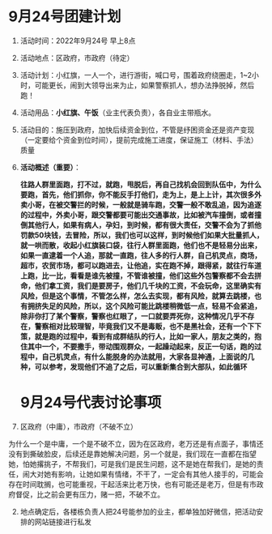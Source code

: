 # 9月24号团建计划

1. 活动时间：2022年9月24号 早上8点

2. 活动地点：区政府，市政府（待定）

3. 活动计划：小红旗，一人一个，进行游街，喊口号，围着政府绕圈走，1~2小时，可能更长，闹到大领导出来为止，如果警察抓人，想办法挣脱掉，然后跑！

4. 活动用品：**小红旗、午饭**（业主代表负责），各自业主带瓶水。

5. 活动目的：施压到政府，加快后续资金到位，不管是纾困资金还是资产变现（一定要给个资金到位时间），提前完成施工进度，保证施工（材料、手法）质量

6. **活动概述（重要）**：

   **往路人群里面跑，打不过，就跑，甩脱后，再自己找机会回到队伍中，为什么要跑，首先，他们抓你，你不能反手打他们，走为上，是上上计，其次很多外卖小哥，在被交警拦的时候，一般就是骑车跑，交警一般不敢乱追，因为追逐的过程中，外卖小哥，跟交警都要可能出交通事故，比如被汽车撞倒，或者撞倒其他行人，如果有病人，孕妇，到时候，都有很大责任，交警不会为了抓他罚款50块钱，去冒险，所以，我们也可以这样，到时候他们如果大批量抓人，就一哄而散，收起小红旗装口袋，往行人群里面跑，他们也不是轻易分出来，如果一直逮着一个人追，那就一直跑，往人多的行人群，自己机灵点，商场，超市，农贸市场，都可以跑进去，让他追，实在跑不掉，跟得紧，就往行车道上跑，比一比，看看是谁先被撞，不管谁被撞，他们这些外包警察都不会去拼命，他们拿工资，我们是要房子，他们几千块的工资，不会玩命，这里确实有风险，但是这个事情，不管怎么样，怎么去实现，都有风险，就算去跳楼，也有拥挤失足的风险，所以，这个风险可能比跳楼稍微低一点，轻易不会紧追，除非你打了某个警察，警察也红眼了，一口就要弄死你，这种情况几乎不存在，警察相对比较理智，毕竟我们又不是毒贩，也不是黑社会，还有一个下下策，就是跑的过程中，看到有成群结队的行人，比如一家人，朋友之类的，抱住其中一个，不要撒手，带动围观群众，一起躁动起来，反正一句话，跑的过程中，自己机灵点，有什么能脱身的办法就用，大家各显神通，上面说的几种，可以参考，发现他们不追了之后，可以重新集合到大部队，如此循环**
   
   # 9月24号代表讨论事项

1. 区政府（中庸），市政府（不破不立）

为什么一个是中庸，一个是不破不立，因为在区政府，老万还是有点面子，事情还没有到撕破脸皮，后续还是靠她解决问题，另一个就是，我们现在一直都在指望她，怕她撂挑子，不帮我们，可是我们是民生问题，这不是她在帮我们，是她的责任，闹大对她有影响，让她如果有情绪，不干了，一定会有其他人接手的，可能会存在时间耽搁，也可能重视，干起活来比老万快，也有可能还是老万，但是有市政府督促，比之前会更有压力，赌一把，不破不立。

2. 地点确定后，各楼栋负责人把24号能参加的业主，都单独加好微信，把活动安排的网站链接进行私发